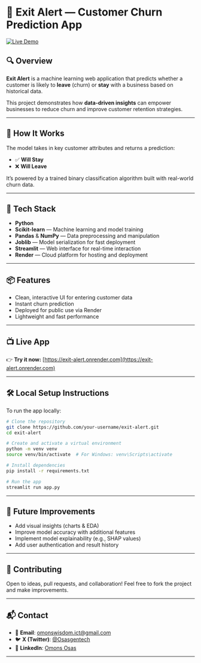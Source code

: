 # 🚨 Exit Alert — Customer Churn Prediction App

[![Live Demo](https://img.shields.io/badge/Live%20Demo-Click%20Here-blue?style=for-the-badge)](https://exit-alert.onrender.com)

## 🔍 Overview

**Exit Alert** is a machine learning web application that predicts whether a customer is likely to **leave** (churn) or **stay** with a business based on historical data.

This project demonstrates how **data-driven insights** can empower businesses to reduce churn and improve customer retention strategies.

---

## 🧠 How It Works

The model takes in key customer attributes and returns a prediction:

* ✅ **Will Stay**
* ❌ **Will Leave**

It’s powered by a trained binary classification algorithm built with real-world churn data.

---

## 🚀 Tech Stack

* **Python**
* **Scikit-learn** — Machine learning and model training
* **Pandas** & **NumPy** — Data preprocessing and manipulation
* **Joblib** — Model serialization for fast deployment
* **Streamlit** — Web interface for real-time interaction
* **Render** — Cloud platform for hosting and deployment

---

## 📦 Features

* Clean, interactive UI for entering customer data
* Instant churn prediction
* Deployed for public use via Render
* Lightweight and fast performance

---

## 📺 Live App

👉 **Try it now:** [https://exit-alert.onrender.com](https://exit-alert.onrender.com)

---

## 🛠️ Local Setup Instructions

To run the app locally:

```bash
# Clone the repository
git clone https://github.com/your-username/exit-alert.git
cd exit-alert

# Create and activate a virtual environment
python -m venv venv
source venv/bin/activate  # For Windows: venv\Scripts\activate

# Install dependencies
pip install -r requirements.txt

# Run the app
streamlit run app.py
```

---

## 📌 Future Improvements

* Add visual insights (charts & EDA)
* Improve model accuracy with additional features
* Implement model explainability (e.g., SHAP values)
* Add user authentication and result history

---

## 🤝 Contributing

Open to ideas, pull requests, and collaboration! Feel free to fork the project and make improvements.

---

## 📬 Contact

* 📧 **Email**: [omonswisdom.ict@gmail.com](mailto:omonswisdom.ict@gmail.com)
* 🐦 **X (Twitter)**: [@Osasgentech](https://x.com/Osasgentech)
* 💼 **LinkedIn**: [Omons Osas](https://linkedin.com/in/omons-osas)

---


